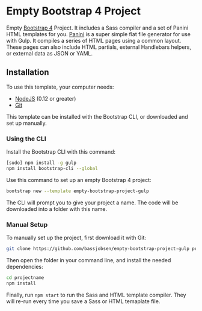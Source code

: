 # Empty Bootstrap 4 Project

Empty [Bootstrap 4](http://v4-alpha.getbootstrap.com/) Project. It includes a Sass compiler and a set of Panini HTML templates for you. [Panini](https://github.com/zurb/panini) is a super simple flat file generator for use with Gulp. It compiles a series of HTML pages using a common layout. These pages can also include HTML partials, external Handlebars helpers, or external data as JSON or YAML.

## Installation

To use this template, your computer needs:

- [NodeJS](https://nodejs.org/en/) (0.12 or greater)
- [Git](https://git-scm.com/)

This template can be installed with the Bootstrap CLI, or downloaded and set up manually.

### Using the CLI

Install the Bootstrap CLI with this command:

```bash
[sudo] npm install -g gulp
npm install bootstrap-cli --global
```

Use this command to set up an empty Bootstrap 4 project:

```bash
bootstrap new --template empty-bootstrap-project-gulp
```

The CLI will prompt you to give your project a name. The code will be downloaded into a folder with this name.

### Manual Setup

To manually set up the project, first download it with Git:

```bash
git clone https://github.com/bassjobsen/empty-bootstrap-project-gulp projectname
```

Then open the folder in your command line, and install the needed dependencies:

```bash
cd projectname
npm install
```

Finally, run `npm start` to run the Sass and HTML template compiler. They will re-run every time you save a Sass or HTML temaplate file.

